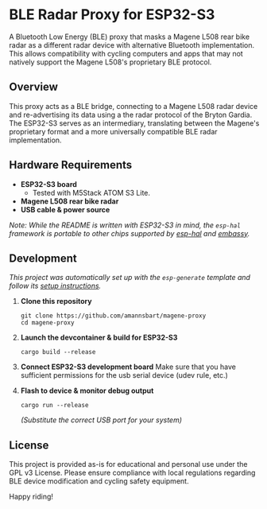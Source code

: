 # BLE Radar Proxy for ESP32-S3 

A Bluetooth Low Energy (BLE) proxy that masks a Magene L508 rear bike radar as a different radar device with alternative Bluetooth implementation. This allows compatibility with cycling computers and apps that may not natively support the Magene L508's proprietary BLE protocol.

## Overview

This proxy acts as a BLE bridge, connecting to a Magene L508 radar device and re-advertising its data using a the radar protocol of the Bryton Gardia. The ESP32-S3 serves as an intermediary, translating between the Magene's proprietary format and a more universally compatible BLE radar implementation.

## Hardware Requirements

- **ESP32-S3 board**
    - Tested with M5Stack ATOM S3 Lite.
- **Magene L508 rear bike radar**
- **USB cable & power source**

*Note: While the README is written with ESP32-S3 in mind, the `esp-hal` framework is portable to other chips supported by [esp-hal](https://github.com/esp-rs/esp-hal) and [embassy](https://github.com/embassy-rs/embassy).*

## Development

*This project was automatically set up with the `esp-generate` template and follow its [setup instructions](https://github.com/esp-rs/esp-generate).*

1. **Clone this repository**
    ```
    git clone https://github.com/amannsbart/magene-proxy
    cd magene-proxy
    ```

2. **Launch the devcontainer & build for ESP32-S3**
    ```
    cargo build --release
    ```

3. **Connect ESP32-S3 development board**
    Make sure that you have sufficient permissions for the usb serial device (udev rule, etc.)


4. **Flash to device & monitor debug output**
    ```
    cargo run --release
    ```
    *(Substitute the correct USB port for your system)*


## License

This project is provided as-is for educational and personal use under the GPL v3 License. Please ensure compliance with local regulations regarding BLE device modification and cycling safety equipment.

Happy riding!